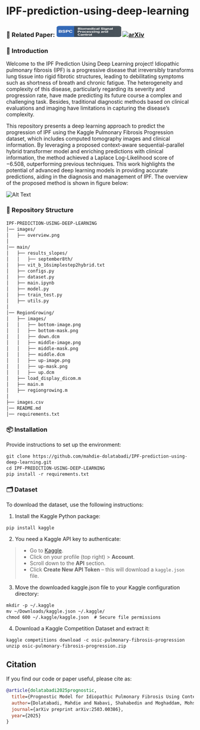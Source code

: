 # IPF-prediction-using-deep-learning
### 📄 Related Paper: [<img src="https://github.com/mahdie-dolatabadi/IPF-prediction-using-deep-learning/blob/main/images/BPSC.drawio.svg">](https://doi.org/10.1016/j.bspc.2025.108958) [![arXiv](https://img.shields.io/badge/arXiv-2503.00386-red)](https://arxiv.org/abs/2503.00386)
### 👋 Introduction 

Welcome to the IPF Prediction Using Deep Learning project! Idiopathic pulmonary fibrosis (IPF) is a progressive disease that irreversibly transforms lung tissue into rigid fibrotic structures, leading to debilitating symptoms such as shortness of breath and chronic fatigue. The heterogeneity and complexity of this disease, particularly regarding its severity and progression rate, have made predicting its future course a complex and challenging task. Besides, traditional diagnostic methods based on clinical evaluations and imaging have limitations in capturing the disease’s complexity.

This repository presents a deep learning approach to predict the progression of IPF using the Kaggle Pulmonary Fibrosis Progression dataset, which includes computed tomography images and clinical information. By leveraging a proposed context-aware sequential-parallel hybrid transformer model and enriching predictions with clinical information, the method achieved a Laplace Log-Likelihood score of −6.508, outperforming previous techniques. This work highlights the potential of advanced deep learning models in providing accurate predictions, aiding in the diagnosis and management of IPF. The overview of the proposed method is shown in figure below:

![Alt Text](images/overview.png)
### 📂 Repository Structure
```plaintext
IPF-PREDICTION-USING-DEEP-LEARNING  
│── images/  
│   ├── overview.png  
│  
│── main/  
│   ├── results_slopes/  
│   │   ├── september8th/    
│   ├── vit_b_16simplestep2hybrid.txt  
│   ├── configs.py  
│   ├── dataset.py   
│   ├── main.ipynb  
│   ├── model.py  
│   ├── train_test.py  
│   ├── utils.py  
│  
│── RegionGrowing/  
│   ├── images/  
│   │   ├── bottom-image.png  
│   │   ├── bottom-mask.png  
│   │   ├── down.dcm  
│   │   ├── middle-image.png  
│   │   ├── middle-mask.png  
│   │   ├── middle.dcm  
│   │   ├── up-image.png  
│   │   ├── up-mask.png  
│   │   ├── up.dcm  
│   ├── load_display_dicom.m  
│   ├── main.m  
│   ├── regiongrowing.m  
│  
├── images.csv 
│── README.md 
│── requirements.txt
``` 
### 📦 Installation
Provide instructions to set up the environment:
```plaintext
git clone https://github.com/mahdie-dolatabadi/IPF-prediction-using-deep-learning.git
cd IPF-PREDICTION-USING-DEEP-LEARNING
pip install -r requirements.txt
```
### 🗂️ Dataset
To download the dataset, use the following instructions:
1. Install the Kaggle Python package:
```plaintext
pip install kaggle
```
2. You need a Kaggle API key to authenticate:
> - Go to [Kaggle](https://www.kaggle.com/).  
> - Click on your profile (top right) > **Account**.  
> - Scroll down to the **API** section.  
> - Click **Create New API Token** – this will download a `kaggle.json` file. 

3. Move the downloaded kaggle.json file to your Kaggle configuration directory:
```plaintext
mkdir -p ~/.kaggle
mv ~/Downloads/kaggle.json ~/.kaggle/
chmod 600 ~/.kaggle/kaggle.json  # Secure file permissions
```
4. Download a Kaggle Competition Dataset and extract it:
```plaintext
kaggle competitions download -c osic-pulmonary-fibrosis-progression
unzip osic-pulmonary-fibrosis-progression.zip
```

## Citation

If you find our code or paper useful, please cite as:

```bibtex
@article{dolatabadi2025prognostic,
  title={Prognostic Model for Idiopathic Pulmonary Fibrosis Using Context-Aware Sequential-Parallel Hybrid Transformer and Enriched Clinical Information},
  author={Dolatabadi, Mahdie and Nabavi, Shahabedin and Moghaddam, Mohsen Ebrahimi},
  journal={arXiv preprint arXiv:2503.00386},
  year={2025}
}





